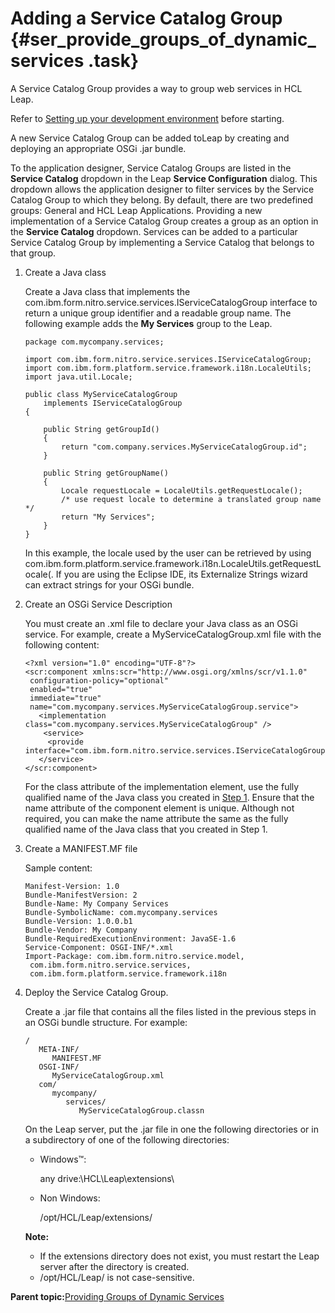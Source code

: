# Adding a Service Catalog Group {#ser_provide_groups_of_dynamic_services .task}

A Service Catalog Group provides a way to group web services in HCL Leap.

Refer to [Setting up your development environment](ser_setup_development_environment.md) before starting.

A new Service Catalog Group can be added toLeap by creating and deploying an appropriate OSGi .jar bundle.

To the application designer, Service Catalog Groups are listed in the **Service Catalog** dropdown in the Leap **Service Configuration** dialog. This dropdown allows the application designer to filter services by the Service Catalog Group to which they belong. By default, there are two predefined groups: General and HCL Leap Applications. Providing a new implementation of a Service Catalog Group creates a group as an option in the **Service Catalog** dropdown. Services can be added to a particular Service Catalog Group by implementing a Service Catalog that belongs to that group.

1.  Create a Java class

    Create a Java class that implements the com.ibm.form.nitro.service.services.IServiceCatalogGroup interface to return a unique group identifier and a readable group name. The following example adds the **My Services** group to the Leap.

    ```
    package com.mycompany.services;
    
    import com.ibm.form.nitro.service.services.IServiceCatalogGroup;
    import com.ibm.form.platform.service.framework.i18n.LocaleUtils;
    import java.util.Locale;
    
    public class MyServiceCatalogGroup
        implements IServiceCatalogGroup
    {
    
        public String getGroupId()
        {
            return "com.company.services.MyServiceCatalogGroup.id"; 
        }
    
        public String getGroupName()
        {
            Locale requestLocale = LocaleUtils.getRequestLocale();
            /* use request locale to determine a translated group name */
            return "My Services";
        }
    }
    ```

    In this example, the locale used by the user can be retrieved by using com.ibm.form.platform.service.framework.i18n.LocaleUtils.getRequestLocale\(. If you are using the Eclipse IDE, its Externalize Strings wizard can extract strings for your OSGi bundle.

2.  Create an OSGi Service Description

    You must create an .xml file to declare your Java class as an OSGi service. For example, create a MyServiceCatalogGroup.xml file with the following content:

    ```
    <?xml version="1.0" encoding="UTF-8"?>
    <scr:component xmlns:scr="http://www.osgi.org/xmlns/scr/v1.1.0" 
     configuration-policy="optional" 
     enabled="true"  
     immediate="true" 
     name="com.mycompany.services.MyServiceCatalogGroup.service">
       <implementation class="com.mycompany.services.MyServiceCatalogGroup" />  
    	<service>
         <provide interface="com.ibm.form.nitro.service.services.IServiceCatalogGroup"/>
       </service>
    </scr:component>
    ```

    For the class attribute of the implementation element, use the fully qualified name of the Java class you created in [Step 1](ser_add_service_catalog_group.md#add_service_catalog_group_step_1). Ensure that the name attribute of the component element is unique. Although not required, you can make the name attribute the same as the fully qualified name of the Java class that you created in Step 1.

3.  Create a MANIFEST.MF file

    Sample content:

    ```
    Manifest-Version: 1.0
    Bundle-ManifestVersion: 2
    Bundle-Name: My Company Services
    Bundle-SymbolicName: com.mycompany.services
    Bundle-Version: 1.0.0.b1
    Bundle-Vendor: My Company
    Bundle-RequiredExecutionEnvironment: JavaSE-1.6
    Service-Component: OSGI-INF/*.xml
    Import-Package: com.ibm.form.nitro.service.model,
     com.ibm.form.nitro.service.services,
     com.ibm.form.platform.service.framework.i18n
    ```

4.  Deploy the Service Catalog Group.

    Create a .jar file that contains all the files listed in the previous steps in an OSGi bundle structure. For example:

    ```
    /
       META-INF/
          MANIFEST.MF
       OSGI-INF/
          MyServiceCatalogGroup.xml
       com/
          mycompany/
             services/
                MyServiceCatalogGroup.classn
    ```

    On the Leap server, put the .jar file in one the following directories or in a subdirectory of one of the following directories:

    -   Windows™:

        any drive:\\HCL\\Leap\\extensions\\

    -   Non Windows:

        /opt/HCL/Leap/extensions/

    **Note:**

    -   If the extensions directory does not exist, you must restart the Leap server after the directory is created.
    -   /opt/HCL/Leap/ is not case-sensitive.

**Parent topic:**[Providing Groups of Dynamic Services](ser_provide_groups_of_dynamic_services.md)

